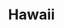---
title: "Hawaii"
price: "5€"
description: "Milkshake Hawaii exotique."
image: "/uploads/hawaii.jpg"
image_alt: "Milkshake Hawaii"
---